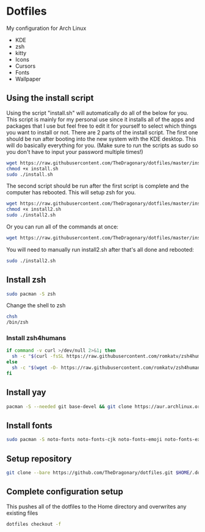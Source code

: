 # Dotfiles
My configuration for Arch Linux
- KDE
- zsh
- kitty
- Icons
- Cursors
- Fonts
- Wallpaper

## Using the install script
Using the script "install.sh" will automatically do all of the below for you. This script is mainly for my personal use since it installs all of the apps and packages that I use but feel free to edit it for yourself to select which things you want to install or not. There are 2 parts of the install script. The first one should be run after booting into the new system with the KDE desktop. This will do basically everything for you.
(Make sure to run the scripts as sudo so you don't have to input your password multiple times!)
```sh
wget https://raw.githubusercontent.com/TheDragonary/dotfiles/master/install.sh
chmod +x install.sh
sudo ./install.sh
```
The second script should be run after the first script is complete and the computer has rebooted. This will setup zsh for you.
```sh
wget https://raw.githubusercontent.com/TheDragonary/dotfiles/master/install2.sh
chmod +x install2.sh
sudo ./install2.sh
```
Or you can run all of the commands at once:
```sh
wget https://raw.githubusercontent.com/TheDragonary/dotfiles/master/install.sh && wget https://raw.githubusercontent.com/TheDragonary/dotfiles/master/install2.sh && chmod +x install.sh && chmod +x install2.sh && sudo ./install.sh
```
You will need to manually run install2.sh after that's all done and rebooted:
```sh
sudo ./install2.sh
```

## Install zsh
```sh
sudo pacman -S zsh 
```
Change the shell to zsh
```sh
chsh
/bin/zsh
```
### Install zsh4humans
```sh
if command -v curl >/dev/null 2>&1; then
  sh -c "$(curl -fsSL https://raw.githubusercontent.com/romkatv/zsh4humans/v5/install)"
else
  sh -c "$(wget -O- https://raw.githubusercontent.com/romkatv/zsh4humans/v5/install)"
fi
```
## Install yay
```sh
pacman -S --needed git base-devel && git clone https://aur.archlinux.org/yay.git && cd yay && makepkg -si
```
## Install fonts
```sh
sudo pacman -S noto-fonts noto-fonts-cjk noto-fonts-emoji noto-fonts-extra ttf-jetbrains-mono ttf-fira-code ttf-liberation ttf-roboto ttf-ubuntu-font-family && yay -S ttf-meslo-nerd-font-powerlevel10k
```

## Setup repository
```sh
git clone --bare https://github.com/TheDragonary/dotfiles.git $HOME/.dotfiles && alias dotfiles='/usr/bin/git --git-dir=$HOME/.dotfiles/ --work-tree=$HOME'
```

## Complete configuration setup
This pushes all of the dotfiles to the Home directory and overwrites any existing files
```sh
dotfiles checkout -f
```
